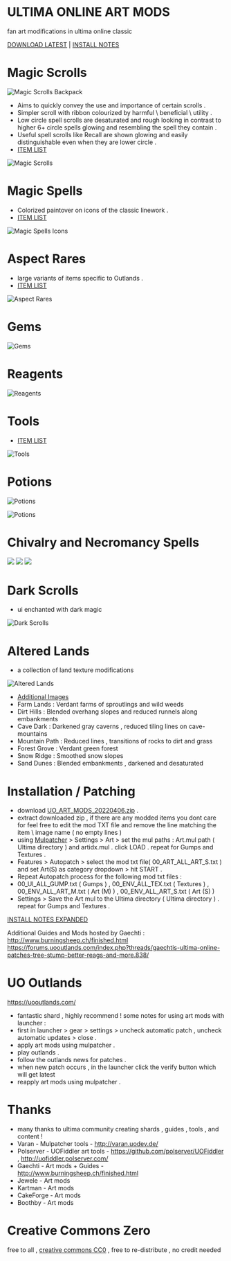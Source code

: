 # ULTIMA ONLINE ART MODS 
fan art modifications in ultima online classic 

[DOWNLOAD LATEST]( https://github.com/CorvaeOboro/ultima_online_mods/releases/download/UO_ART_MODS_20220406/UO_ART_MODS_20220406.zip )  | [INSTALL NOTES]( https://github.com/CorvaeOboro/ultima_online_mods#installation--patching ) 

# Magic Scrolls
![Magic Scrolls Backpack](/ART/ART_MagicScrolls/item_scroll_00_magic_compB.jpg?raw=true "Magic Scrolls Backpack")
- Aims to quickly convey the use and importance of certain scrolls .
- Simpler scroll with ribbon colourized by harmful \ beneficial \ utility . 
- Low circle spell scrolls are desaturated and rough looking in contrast to higher 6+ circle spells glowing and resembling the spell they contain .
- Useful spell scrolls like Recall are shown glowing and easily distinguishable even when they are lower circle .
- [ITEM LIST](https://github.com/CorvaeOboro/ultima_online_mods/tree/main/ART/ART_MagicScrolls#complete-list)

![Magic Scrolls](/ART/ART_MagicScrolls/item_scroll_00_magic_comp.jpg?raw=true "Magic Scrolls")

# Magic Spells
- Colorized paintover on icons of the classic linework  .
- [ITEM LIST](https://github.com/CorvaeOboro/ultima_online_mods/tree/main/UI/UI_MagicSpells#complete-list)

![Magic Spells Icons](/UI/UI_MagicSpells/ui_spell_00_comp.jpg?raw=true "Magic Spells Icons")

# Aspect Rares
- large variants of items specific to Outlands .
- [ITEM LIST](https://github.com/CorvaeOboro/ultima_online_mods/tree/main/ART/ART_AspectRares#complete-list)

![Aspect Rares](/ART/ART_AspectRares/item_00_comp_A.jpg?raw=true "Aspect Rares")

# Gems
![Gems](/ART/ART_Gems/item_gem_00_comp.jpg?raw=true "Gems")

# Reagents
![Reagents](/ART/ART_Reagents/item_reagent_00_comp.jpg?raw=true "Reagents")

# Tools
- [ITEM LIST](https://github.com/CorvaeOboro/ultima_online_mods/tree/main/ART/ART_Tools#complete-list)

![Tools](/ART/ART_Tools/item_tool_00_comp.jpg?raw=true "Tools")

# Potions
![Potions](/ART/ART_Potions/item_potion_00_comp.jpg?raw=true "Potions")

![Potions](/ART/ART_Potions/item_potion_00_comp_B.jpg?raw=true "Potions")

# Chivalry and Necromancy Spells

<img src="/UI/UI_SpellsChivalry/ui_spell_chivalry_comp.jpg?raw=true"  />

<img src="/UI/UI_SpellsNecromancy/ui_spell_necro_comp.jpg?raw=true"  />

<img src="/UI/UI_SpellsChivalry/ui_00_books_chivnecro_comp.jpg?raw=true"  />

# Dark Scrolls
- ui enchanted with dark magic

![Dark Scrolls](/UI/UI_DarkScrolls/00_dark_scrolls_comp_01.jpg?raw=true "Dark Scrolls")

# Altered Lands
- a collection of land texture modifications 

![Altered Lands](/ENV/ENV_00_AlteredLands.gif?raw=true "Altered Lands")

- [Additional Images](https://github.com/CorvaeOboro/ultima_online_mods/tree/main/ENV/)
- Farm Lands : Verdant farms of sproutlings and wild weeds
- Dirt Hills : Blended overhang slopes and reduced runnels along embankments
- Cave Dark : Darkened gray caverns , reduced tiling lines on cave-mountains
- Mountain Path : Reduced lines , transitions of rocks to dirt and grass
- Forest Grove : Verdant green forest
- Snow Ridge : Smoothed snow slopes
- Sand Dunes : Blended embankments , darkened and desaturated

# Installation / Patching
- download [UO_ART_MODS_20220406.zip]( https://github.com/CorvaeOboro/ultima_online_mods/releases/download/UO_ART_MODS_20220406/UO_ART_MODS_20220406.zip ) . 
- extract downloaded zip , if there are any modded items you dont care for feel free to edit the mod TXT file and remove the line matching the item \ image name ( no empty lines )
- using [Mulpatcher]( http://varan.uodev.de/ ) > Settings > Art > set the mul paths : Art.mul path ( Ultima directory ) and artidx.mul . click LOAD . repeat for Gumps and Textures .
- Features > Autopatch > select the mod txt file( 00_ART_ALL_ART_S.txt ) and set Art(S) as category dropdown  > hit START . 
- Repeat Autopatch process for the following mod txt files :
- 00_UI_ALL_GUMP.txt ( Gumps ) , 00_ENV_ALL_TEX.txt ( Textures ) , 00_ENV_ALL_ART_M.txt ( Art (M) ) , 00_ENV_ALL_ART_S.txt ( Art (S) ) 
- Settings > Save the Art mul to the Ultima directory ( Ultima directory ) . repeat for Gumps and Textures .

[INSTALL NOTES EXPANDED]( https://github.com/CorvaeOboro/ultima_online_mods/tree/main/Z_InstallNotes#installation--patching---expanded) 

Additional Guides and Mods hosted by Gaechti :
http://www.burningsheep.ch/finished.html
https://forums.uooutlands.com/index.php?threads/gaechtis-ultima-online-patches-tree-stump-better-reags-and-more.838/

# UO Outlands
https://uooutlands.com/
- fantastic shard , highly recommend ! some notes for using art mods with launcher :
- first in launcher > gear > settings > uncheck automatic patch , uncheck automatic updates > close .
- apply art mods using mulpatcher .
- play outlands .
- follow the outlands news for patches .
- when new patch occurs , in the launcher click the verify button which will get latest 
- reapply art mods using mulpatcher .

# Thanks
- many thanks to ultima community creating shards , guides , tools , and content !
- Varan - Mulpatcher tools - http://varan.uodev.de/
- Polserver - UOFiddler art tools - https://github.com/polserver/UOFiddler , http://uofiddler.polserver.com/
- Gaechti - Art mods + Guides - http://www.burningsheep.ch/finished.html
- Jewele - Art mods 
- Kartman - Art mods 
- CakeForge - Art mods
- Boothby - Art mods

# Creative Commons Zero
free to all , [creative commons CC0](https://creativecommons.org/publicdomain/zero/1.0/) , free to re-distribute , no credit needed
